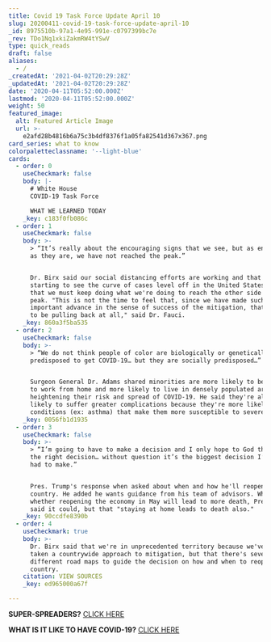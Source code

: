 ```yaml
---
title: Covid 19 Task Force Update April 10
slug: 20200411-covid-19-task-force-update-april-10
_id: 8975510b-97a1-4e95-991e-c0797399bc7e
_rev: TDo1Nq1xkiZakmRW4tYSwV
type: quick_reads
draft: false
aliases:
  - /
_createdAt: '2021-04-02T20:29:28Z'
_updatedAt: '2021-04-02T20:29:28Z'
date: '2020-04-11T05:52:00.000Z'
lastmod: '2020-04-11T05:52:00.000Z'
weight: 50
featured_image:
  alt: Featured Article Image
  url: >-
    e2afd28b4816b6a75c3b4df8376f1a05fa82541d367x367.png
card_series: what to know
colorpaletteclassname: '--light-blue'
cards:
  - order: 0
    useCheckmark: false
    body: |-
      # White House  
      COVID-19 Task Force

      WHAT WE LEARNED TODAY
    _key: c183f0fb086c
  - order: 1
    useCheckmark: false
    body: >-
      > “It’s really about the encouraging signs that we see, but as encouraging
      as they are, we have not reached the peak.”


      Dr. Birx said our social distancing efforts are working and that we're
      starting to see the curve of cases level off in the United States, but
      that we must keep doing what we're doing to reach the other side of the
      peak. "This is not the time to feel that, since we have made such
      important advance in the sense of success of the mitigation, that we need
      to be pulling back at all," said Dr. Fauci.
    _key: 860a3f5ba535
  - order: 2
    useCheckmark: false
    body: >-
      > “We do not think people of color are biologically or genetically
      predisposed to get COVID-19… but they are socially predisposed…”


      Surgeon General Dr. Adams shared minorities are more likely to be unable
      to work from home and more likely to live in densely populated areas,
      heightening their risk and spread of COVID-19. He said they're also more
      likely to suffer greater complications because they're more likely to have
      conditions (ex: asthma) that make them more susceptible to severe cases.
    _key: 0056fb1d1935
  - order: 3
    useCheckmark: false
    body: >-
      > “I’m going to have to make a decision and I only hope to God that it’s
      the right decision… without question it’s the biggest decision I’ve ever
      had to make.”


      Pres. Trump's response when asked about when and how he'll reopen the
      country. He added he wants guidance from his team of advisors. When asked
      whether reopening the economy in May will lead to more death, Pres. Trump
      said it could, but that "staying at home leads to death also."
    _key: 90ccdfe8390b
  - order: 4
    useCheckmark: true
    body: >-
      Dr. Birx said that we're in unprecedented territory because we've never
      taken a countrywide approach to mitigation, but that there's several
      different road maps to guide the decision on how and when to reopen the
      country.
    citation: VIEW SOURCES
    _key: ed965000a67f

---
```

**SUPER-SPREADERS?** [CLICK HERE](https://smarthernews.com/article/super-spreaders/)

**WHAT IS IT LIKE TO HAVE COVID-19?** [CLICK HERE](https://smarthernews.com/article/what-is-it-like-to-have-covid-19/)